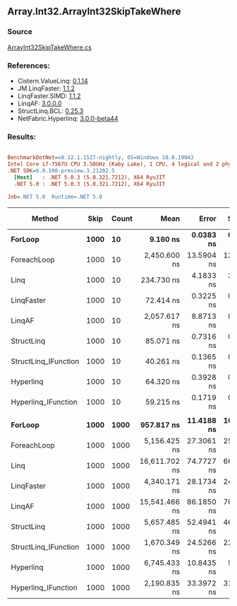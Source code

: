 ﻿## Array.Int32.ArrayInt32SkipTakeWhere

### Source
[ArrayInt32SkipTakeWhere.cs](../LinqBenchmarks/Array/Int32/ArrayInt32SkipTakeWhere.cs)

### References:
- Cistern.ValueLinq: [0.1.14](https://www.nuget.org/packages/Cistern.ValueLinq/0.1.14)
- JM.LinqFaster: [1.1.2](https://www.nuget.org/packages/JM.LinqFaster/1.1.2)
- LinqFaster.SIMD: [1.1.2](https://www.nuget.org/packages/LinqFaster.SIMD/1.0.3)
- LinqAF: [3.0.0.0](https://www.nuget.org/packages/LinqAF/3.0.0.0)
- StructLinq.BCL: [0.25.3](https://www.nuget.org/packages/StructLinq.BCL/0.25.3)
- NetFabric.Hyperlinq: [3.0.0-beta44](https://www.nuget.org/packages/NetFabric.Hyperlinq/3.0.0-beta44)

### Results:
``` ini

BenchmarkDotNet=v0.12.1.1527-nightly, OS=Windows 10.0.19043
Intel Core i7-7567U CPU 3.50GHz (Kaby Lake), 1 CPU, 4 logical and 2 physical cores
.NET SDK=6.0.100-preview.3.21202.5
  [Host]   : .NET 5.0.3 (5.0.321.7212), X64 RyuJIT
  .NET 5.0 : .NET 5.0.3 (5.0.321.7212), X64 RyuJIT

Job=.NET 5.0  Runtime=.NET 5.0  

```
|               Method | Skip | Count |          Mean |      Error |     StdDev |  Ratio | RatioSD |  Gen 0 | Gen 1 | Gen 2 | Allocated |
|--------------------- |----- |------ |--------------:|-----------:|-----------:|-------:|--------:|-------:|------:|------:|----------:|
|              **ForLoop** | **1000** |    **10** |      **9.160 ns** |  **0.0383 ns** |  **0.0339 ns** |   **1.00** |    **0.00** |      **-** |     **-** |     **-** |         **-** |
|          ForeachLoop | 1000 |    10 |  2,450.600 ns | 13.5904 ns | 12.0475 ns | 267.53 |    1.32 | 0.0153 |     - |     - |      32 B |
|                 Linq | 1000 |    10 |    234.730 ns |  4.1833 ns |  3.7084 ns |  25.63 |    0.40 | 0.0725 |     - |     - |     152 B |
|           LinqFaster | 1000 |    10 |     72.414 ns |  0.3225 ns |  0.3016 ns |   7.91 |    0.05 | 0.1147 |     - |     - |     240 B |
|               LinqAF | 1000 |    10 |  2,057.617 ns |  8.8713 ns |  8.2982 ns | 224.59 |    1.22 |      - |     - |     - |         - |
|           StructLinq | 1000 |    10 |     85.071 ns |  0.7316 ns |  0.6109 ns |   9.29 |    0.09 | 0.0459 |     - |     - |      96 B |
| StructLinq_IFunction | 1000 |    10 |     40.261 ns |  0.1365 ns |  0.1276 ns |   4.40 |    0.02 |      - |     - |     - |         - |
|            Hyperlinq | 1000 |    10 |     64.320 ns |  0.3928 ns |  0.3482 ns |   7.02 |    0.04 |      - |     - |     - |         - |
|  Hyperlinq_IFunction | 1000 |    10 |     59.215 ns |  0.1719 ns |  0.1524 ns |   6.46 |    0.02 |      - |     - |     - |         - |
|                      |      |       |               |            |            |        |         |        |       |       |           |
|              **ForLoop** | **1000** |  **1000** |    **957.817 ns** | **11.4188 ns** | **10.1225 ns** |   **1.00** |    **0.00** |      **-** |     **-** |     **-** |         **-** |
|          ForeachLoop | 1000 |  1000 |  5,156.425 ns | 27.3061 ns | 25.5422 ns |   5.39 |    0.06 | 0.0153 |     - |     - |      32 B |
|                 Linq | 1000 |  1000 | 16,611.702 ns | 74.7727 ns | 66.2840 ns |  17.34 |    0.16 | 0.0610 |     - |     - |     152 B |
|           LinqFaster | 1000 |  1000 |  4,340.171 ns | 28.1734 ns | 24.9750 ns |   4.53 |    0.06 | 6.7215 |     - |     - |  14,064 B |
|               LinqAF | 1000 |  1000 | 15,541.466 ns | 86.1850 ns | 76.4008 ns |  16.23 |    0.19 |      - |     - |     - |         - |
|           StructLinq | 1000 |  1000 |  5,657.485 ns | 52.4941 ns | 46.5347 ns |   5.91 |    0.09 | 0.0458 |     - |     - |      96 B |
| StructLinq_IFunction | 1000 |  1000 |  1,670.349 ns | 24.5266 ns | 22.9422 ns |   1.75 |    0.03 |      - |     - |     - |         - |
|            Hyperlinq | 1000 |  1000 |  6,745.433 ns | 10.8435 ns |  9.6125 ns |   7.04 |    0.07 |      - |     - |     - |         - |
|  Hyperlinq_IFunction | 1000 |  1000 |  2,190.835 ns | 33.3972 ns | 31.2398 ns |   2.29 |    0.03 |      - |     - |     - |         - |
